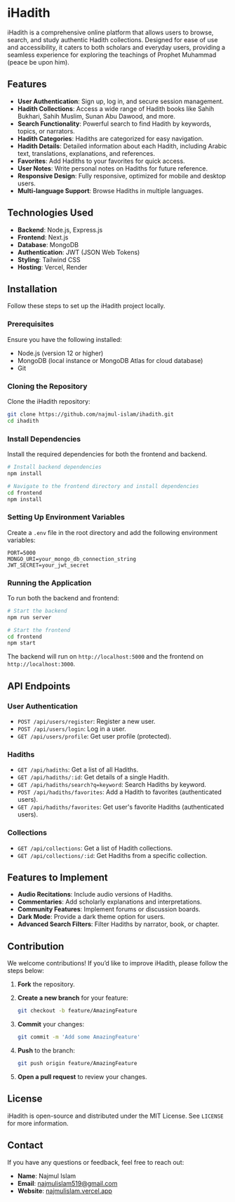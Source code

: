 # iHadith

iHadith is a comprehensive online platform that allows users to browse, search, and study authentic Hadith collections. Designed for ease of use and accessibility, it caters to both scholars and everyday users, providing a seamless experience for exploring the teachings of Prophet Muhammad (peace be upon him).

## Features

- **User Authentication**: Sign up, log in, and secure session management.
- **Hadith Collections**: Access a wide range of Hadith books like Sahih Bukhari, Sahih Muslim, Sunan Abu Dawood, and more.
- **Search Functionality**: Powerful search to find Hadith by keywords, topics, or narrators.
- **Hadith Categories**: Hadiths are categorized for easy navigation.
- **Hadith Details**: Detailed information about each Hadith, including Arabic text, translations, explanations, and references.
- **Favorites**: Add Hadiths to your favorites for quick access.
- **User Notes**: Write personal notes on Hadiths for future reference.
- **Responsive Design**: Fully responsive, optimized for mobile and desktop users.
- **Multi-language Support**: Browse Hadiths in multiple languages.

## Technologies Used

- **Backend**: Node.js, Express.js
- **Frontend**: Next.js
- **Database**: MongoDB
- **Authentication**: JWT (JSON Web Tokens)
- **Styling**: Tailwind CSS
- **Hosting**: Vercel, Render

## Installation

Follow these steps to set up the iHadith project locally.

### Prerequisites

Ensure you have the following installed:

- Node.js (version 12 or higher)
- MongoDB (local instance or MongoDB Atlas for cloud database)
- Git

### Cloning the Repository

Clone the iHadith repository:

```bash
git clone https://github.com/najmul-islam/ihadith.git
cd ihadith
```

### Install Dependencies

Install the required dependencies for both the frontend and backend.

```bash
# Install backend dependencies
npm install

# Navigate to the frontend directory and install dependencies
cd frontend
npm install
```

### Setting Up Environment Variables

Create a `.env` file in the root directory and add the following environment variables:

```env
PORT=5000
MONGO_URI=your_mongo_db_connection_string
JWT_SECRET=your_jwt_secret
```

### Running the Application

To run both the backend and frontend:

```bash
# Start the backend
npm run server

# Start the frontend
cd frontend
npm start
```

The backend will run on `http://localhost:5000` and the frontend on `http://localhost:3000`.

## API Endpoints

### User Authentication

- `POST /api/users/register`: Register a new user.
- `POST /api/users/login`: Log in a user.
- `GET /api/users/profile`: Get user profile (protected).

### Hadiths

- `GET /api/hadiths`: Get a list of all Hadiths.
- `GET /api/hadiths/:id`: Get details of a single Hadith.
- `GET /api/hadiths/search?q=keyword`: Search Hadiths by keyword.
- `POST /api/hadiths/favorites`: Add a Hadith to favorites (authenticated users).
- `GET /api/hadiths/favorites`: Get user's favorite Hadiths (authenticated users).

### Collections

- `GET /api/collections`: Get a list of Hadith collections.
- `GET /api/collections/:id`: Get Hadiths from a specific collection.

## Features to Implement

- **Audio Recitations**: Include audio versions of Hadiths.
- **Commentaries**: Add scholarly explanations and interpretations.
- **Community Features**: Implement forums or discussion boards.
- **Dark Mode**: Provide a dark theme option for users.
- **Advanced Search Filters**: Filter Hadiths by narrator, book, or chapter.

## Contribution

We welcome contributions! If you’d like to improve iHadith, please follow the steps below:

1. **Fork** the repository.
2. **Create a new branch** for your feature:

   ```bash
   git checkout -b feature/AmazingFeature
   ```

3. **Commit** your changes:

   ```bash
   git commit -m 'Add some AmazingFeature'
   ```

4. **Push** to the branch:

   ```bash
   git push origin feature/AmazingFeature
   ```

5. **Open a pull request** to review your changes.

## License

iHadith is open-source and distributed under the MIT License. See `LICENSE` for more information.

## Contact

If you have any questions or feedback, feel free to reach out:

- **Name**: Najmul Islam
- **Email**: [najmulislam519@gmail.com](mailto:najmulislam519@gmail.com)
- **Website**: [najmulislam.vercel.app](https://najmulislam.vercel.app)
